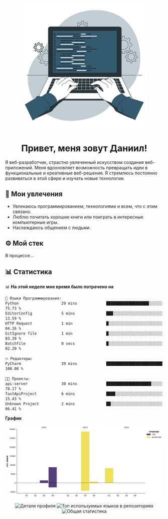 <div align="center">
  <img width="400" src="assets/main_pic.webp" alt="">
  <h1>Привет, меня зовут Даниил!</h1>
</div>

Я веб-разработчик, страстно увлеченный искусством создания веб-приложений. Меня вдохновляет возможность превращать идеи в функциональные и креативные веб-решения. Я стремлюсь постоянно развиваться в этой сфере и изучать новые технологии.

## :game_die: Мои увлечения

* Увлекаюсь программированием, технологиями и всем, что с этим связано.
* Люблю почитать хорошие книги или поиграть в интересные компьютерные игры.
* Наслаждаюсь общением с людьми.

## :gear: Мой стек

В процессе...

## :bar_chart: Статистика

<!--START_SECTION:waka-->
📊 **На этой неделе мое время было потрачено на** 

```text
💬 Языки Программирования: 
Python                   29 mins             ███████████████████░░░░░░   75.73 % 
EditorConfig             5 mins              ███░░░░░░░░░░░░░░░░░░░░░░   13.59 % 
HTTP Request             1 min               █░░░░░░░░░░░░░░░░░░░░░░░░   04.26 % 
GitIgnore file           1 min               █░░░░░░░░░░░░░░░░░░░░░░░░   03.39 % 
Batchfile                0 secs              █░░░░░░░░░░░░░░░░░░░░░░░░   02.20 % 

🔥 Редакторы: 
PyCharm                  39 mins             █████████████████████████   100.00 % 

🐱‍💻 Проекты: 
api-server               30 mins             ████████████████████░░░░░   78.17 % 
fastApiProject           6 mins              ████░░░░░░░░░░░░░░░░░░░░░   15.43 % 
Unknown Project          2 mins              ██░░░░░░░░░░░░░░░░░░░░░░░   06.41 % 
```

**График**

![Lines of Code chart](https://raw.githubusercontent.com/daniilgrigorev01/daniilgrigorev01/main/assets/bar_graph.png)


<!--END_SECTION:waka-->

<div align="center">
  <img src="http://github-profile-summary-cards.vercel.app/api/cards/profile-details?username=daniilgrigorev01&theme=github" alt="Детали профиля">
  <img src="http://github-profile-summary-cards.vercel.app/api/cards/repos-per-language?username=daniilgrigorev01&theme=github" alt="Топ используемых языков в репозиториях">
  <img src="http://github-profile-summary-cards.vercel.app/api/cards/stats?username=daniilgrigorev01&theme=github" alt="Общая статистика">
</div>
